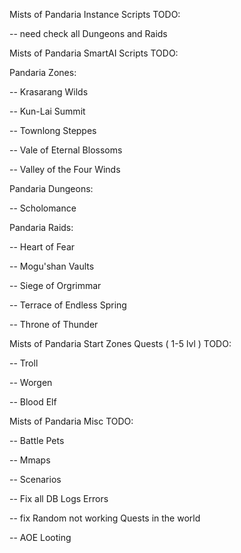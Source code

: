 Mists of Pandaria Instance Scripts TODO:

-- need check all Dungeons and Raids

Mists of Pandaria SmartAI Scripts TODO:

Pandaria Zones:

-- Krasarang Wilds

-- Kun-Lai Summit

-- Townlong Steppes

-- Vale of Eternal Blossoms

-- Valley of the Four Winds

Pandaria Dungeons:

-- Scholomance

Pandaria Raids:

-- Heart of Fear

-- Mogu'shan Vaults

-- Siege of Orgrimmar

-- Terrace of Endless Spring

-- Throne of Thunder

Mists of Pandaria Start Zones Quests ( 1-5 lvl ) TODO:

-- Troll

-- Worgen

-- Blood Elf

Mists of Pandaria Misc TODO:

-- Battle Pets

-- Mmaps

-- Scenarios

-- Fix all DB Logs Errors

-- fix Random not working Quests in the world

-- AOE Looting
